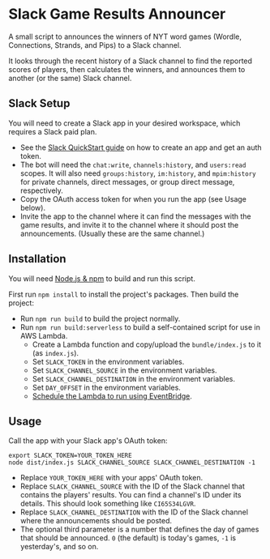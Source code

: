 # Slack Game Results Announcer

A small script to announces the winners of NYT word games (Wordle, Connections, Strands, and Pips) to a Slack channel.

It looks through the recent history of a Slack channel to find the reported scores of players, then calculates the winners, and announces them to another (or the same) Slack channel.

## Slack Setup

You will need to create a Slack app in your desired workspace, which requires a Slack paid plan.

* See the [Slack QuickStart guide](https://api.slack.com/quickstart) on how to create an app and get an auth token.
* The bot will need the `chat:write`, `channels:history`, and `users:read` scopes. It will also need `groups:history`, `im:history`, and 
`mpim:history` for private channels, direct messages, or group direct message, respectively.
* Copy the OAuth access token for when you run the app (see Usage below).
* Invite the app to the channel where it can find the messages with the game results, and invite it to the channel where it should post the announcements. (Usually these are the same channel.)

## Installation

You will need [Node.js & npm](https://nodejs.org) to build and run this script.

First run `npm install` to install the project's packages. Then build the project:

* Run `npm run build` to build the project normally.
* Run `npm run build:serverless` to build a self-contained script for use in AWS Lambda.
  * Create a Lambda function and copy/upload the `bundle/index.js` to it (as `index.js`).
  * Set `SLACK_TOKEN` in the environment variables.
  * Set `SLACK_CHANNEL_SOURCE` in the environment variables.
  * Set `SLACK_CHANNEL_DESTINATION` in the environment variables.
  * Set `DAY_OFFSET` in the environment variables.
  * [Schedule the Lambda to run using EventBridge](https://docs.aws.amazon.com/eventbridge/latest/userguide/eb-create-rule-schedule.html).

## Usage

Call the app with your Slack app's OAuth token:

```
export SLACK_TOKEN=YOUR_TOKEN_HERE
node dist/index.js SLACK_CHANNEL_SOURCE SLACK_CHANNEL_DESTINATION -1
```

* Replace `YOUR_TOKEN_HERE` with your apps' OAuth token.
* Replace `SLACK_CHANNEL_SOURCE` with the ID of the Slack channel that contains the players' results. You can find a channel's ID under its details. This should look something like `CI65S34LGVR`.
* Replace `SLACK_CHANNEL_DESTINATION` with the ID of the Slack channel where the announcements should be posted.
* The optional third parameter is a number that defines the day of games that should be announced. `0` (the default) is today's games, `-1` is yesterday's, and so on.
